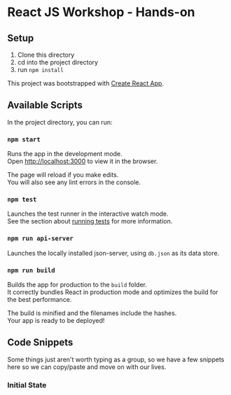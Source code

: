 # React JS Workshop - Hands-on

## Setup

1. Clone this directory
2. cd into the project directory
3. run `npm install`

This project was bootstrapped with [Create React App](https://github.com/facebookincubator/create-react-app).


## Available Scripts

In the project directory, you can run:

### `npm start`

Runs the app in the development mode.<br>
Open [http://localhost:3000](http://localhost:3000) to view it in the browser.

The page will reload if you make edits.<br>
You will also see any lint errors in the console.

### `npm test`

Launches the test runner in the interactive watch mode.<br>
See the section about [running tests](#running-tests) for more information.

### `npm run api-server`

Launches the locally installed json-server, using `db.json` as its data store.

### `npm run build`

Builds the app for production to the `build` folder.<br>
It correctly bundles React in production mode and optimizes the build for the best performance.

The build is minified and the filenames include the hashes.<br>
Your app is ready to be deployed!

## Code Snippets

Some things just aren't worth typing as a group, so we have a few snippets here so we can copy/paste and move on with our lives.

### Initial State

```

```
